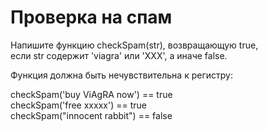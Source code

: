 # Проверка на спам                                      <br/>

Напишите функцию checkSpam(str), возвращающую true,     <br/>
если str содержит 'viagra' или 'XXX', а иначе false.    <br/>

Функция должна быть нечувствительна к регистру:         <br/>

checkSpam('buy ViAgRA now') == true                     <br/>
checkSpam('free xxxxx') == true                         <br/>
checkSpam("innocent rabbit") == false                   <br/>                       